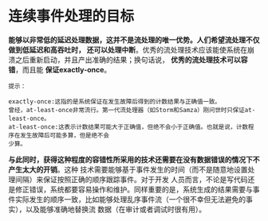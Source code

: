 连续事件处理的目标
================================================================================
**能够以非常低的延迟处理数据，这并不是流处理的唯一优势。人们希望流处理不仅做到低延迟和高吞吐时，
还可以处理中断**。优秀的流处理技术应该能使系统在崩溃之后重新启动，并且产出准确的结果；换句话说，
**优秀的流处理技术可以容错**，而且能 **保证exactly-once**。
```
提示：

exactly-once:这指的是系统保证在发生故障后得到的计数结果与正确值一致。
曾经，at-least-once非常流行。第一代流处理器（如Storm和Samza）刚问世时只保证at-least-once。
at-least-once:这表示计数结果可能大于正确值，但绝不会小于正确值。也就是说，计数程序在发生故障后可能多算，但是绝不会
少算。
```

**与此同时，获得这种程度的容错性所采用的技术还需要在没有数据错误的情况下不产生太大的开销**。这种
技术需要能够基于事件发生的时间（而不是随意地设置处理间隔）来保证按照正确的顺序跟踪事件。对于开发
人员而言，不论是写代码还是修正错误，系统都要容易操作和维护。同样重要的是，系统生成的结果需要与事
件实际发生的顺序一致，比如能够处理乱序事件流（一个很不幸但无法避免的事实），以及能够准确地替换流
数据（在审计或者调试时很有用）。

